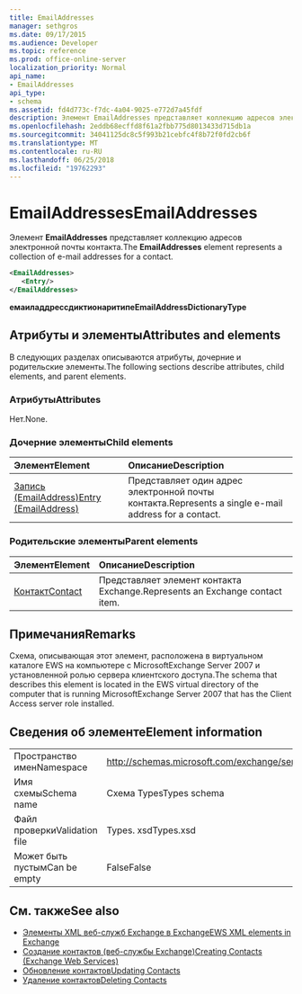 ```yaml
---
title: EmailAddresses
manager: sethgros
ms.date: 09/17/2015
ms.audience: Developer
ms.topic: reference
ms.prod: office-online-server
localization_priority: Normal
api_name:
- EmailAddresses
api_type:
- schema
ms.assetid: fd4d773c-f7dc-4a04-9025-e772d7a45fdf
description: Элемент EmailAddresses представляет коллекцию адресов электронной почты контакта.
ms.openlocfilehash: 2eddb68ecffd8f61a2fbb775d8013433d715db1a
ms.sourcegitcommit: 34041125dc8c5f993b21cebfc4f8b72f0fd2cb6f
ms.translationtype: MT
ms.contentlocale: ru-RU
ms.lasthandoff: 06/25/2018
ms.locfileid: "19762293"
---
```

# <a name="emailaddresses"></a><span data-ttu-id="da583-103">EmailAddresses</span><span class="sxs-lookup"><span data-stu-id="da583-103">EmailAddresses</span></span>

<span data-ttu-id="da583-104">Элемент **EmailAddresses** представляет коллекцию адресов электронной почты контакта.</span><span class="sxs-lookup"><span data-stu-id="da583-104">The **EmailAddresses** element represents a collection of e-mail addresses for a contact.</span></span> 
  
```xml
<EmailAddresses>
   <Entry/>
</EmailAddresses>
```

 <span data-ttu-id="da583-105">**емаиладдрессдиктионаритипе**</span><span class="sxs-lookup"><span data-stu-id="da583-105">**EmailAddressDictionaryType**</span></span>
## <a name="attributes-and-elements"></a><span data-ttu-id="da583-106">Атрибуты и элементы</span><span class="sxs-lookup"><span data-stu-id="da583-106">Attributes and elements</span></span>

<span data-ttu-id="da583-107">В следующих разделах описываются атрибуты, дочерние и родительские элементы.</span><span class="sxs-lookup"><span data-stu-id="da583-107">The following sections describe attributes, child elements, and parent elements.</span></span>
  
### <a name="attributes"></a><span data-ttu-id="da583-108">Атрибуты</span><span class="sxs-lookup"><span data-stu-id="da583-108">Attributes</span></span>

<span data-ttu-id="da583-109">Нет.</span><span class="sxs-lookup"><span data-stu-id="da583-109">None.</span></span>
  
### <a name="child-elements"></a><span data-ttu-id="da583-110">Дочерние элементы</span><span class="sxs-lookup"><span data-stu-id="da583-110">Child elements</span></span>

|<span data-ttu-id="da583-111">**Элемент**</span><span class="sxs-lookup"><span data-stu-id="da583-111">**Element**</span></span>|<span data-ttu-id="da583-112">**Описание**</span><span class="sxs-lookup"><span data-stu-id="da583-112">**Description**</span></span>|
|:-----|:-----|
|[<span data-ttu-id="da583-113">Запись (EmailAddress)</span><span class="sxs-lookup"><span data-stu-id="da583-113">Entry (EmailAddress)</span></span>](entry-emailaddress.md) <br/> |<span data-ttu-id="da583-114">Представляет один адрес электронной почты контакта.</span><span class="sxs-lookup"><span data-stu-id="da583-114">Represents a single e-mail address for a contact.</span></span>  <br/> |
   
### <a name="parent-elements"></a><span data-ttu-id="da583-115">Родительские элементы</span><span class="sxs-lookup"><span data-stu-id="da583-115">Parent elements</span></span>

|<span data-ttu-id="da583-116">**Элемент**</span><span class="sxs-lookup"><span data-stu-id="da583-116">**Element**</span></span>|<span data-ttu-id="da583-117">**Описание**</span><span class="sxs-lookup"><span data-stu-id="da583-117">**Description**</span></span>|
|:-----|:-----|
|[<span data-ttu-id="da583-118">Контакт</span><span class="sxs-lookup"><span data-stu-id="da583-118">Contact</span></span>](contact.md) <br/> |<span data-ttu-id="da583-119">Представляет элемент контакта Exchange.</span><span class="sxs-lookup"><span data-stu-id="da583-119">Represents an Exchange contact item.</span></span>  <br/> |
   
## <a name="remarks"></a><span data-ttu-id="da583-120">Примечания</span><span class="sxs-lookup"><span data-stu-id="da583-120">Remarks</span></span>

<span data-ttu-id="da583-121">Схема, описывающая этот элемент, расположена в виртуальном каталоге EWS на компьютере с MicrosoftExchange Server 2007 и установленной ролью сервера клиентского доступа.</span><span class="sxs-lookup"><span data-stu-id="da583-121">The schema that describes this element is located in the EWS virtual directory of the computer that is running MicrosoftExchange Server 2007 that has the Client Access server role installed.</span></span>
  
## <a name="element-information"></a><span data-ttu-id="da583-122">Сведения об элементе</span><span class="sxs-lookup"><span data-stu-id="da583-122">Element information</span></span>

|||
|:-----|:-----|
|<span data-ttu-id="da583-123">Пространство имен</span><span class="sxs-lookup"><span data-stu-id="da583-123">Namespace</span></span>  <br/> |http://schemas.microsoft.com/exchange/services/2006/types  <br/> |
|<span data-ttu-id="da583-124">Имя схемы</span><span class="sxs-lookup"><span data-stu-id="da583-124">Schema name</span></span>  <br/> |<span data-ttu-id="da583-125">Схема Types</span><span class="sxs-lookup"><span data-stu-id="da583-125">Types schema</span></span>  <br/> |
|<span data-ttu-id="da583-126">Файл проверки</span><span class="sxs-lookup"><span data-stu-id="da583-126">Validation file</span></span>  <br/> |<span data-ttu-id="da583-127">Types. xsd</span><span class="sxs-lookup"><span data-stu-id="da583-127">Types.xsd</span></span>  <br/> |
|<span data-ttu-id="da583-128">Может быть пустым</span><span class="sxs-lookup"><span data-stu-id="da583-128">Can be empty</span></span>  <br/> |<span data-ttu-id="da583-129">False</span><span class="sxs-lookup"><span data-stu-id="da583-129">False</span></span>  <br/> |
   
## <a name="see-also"></a><span data-ttu-id="da583-130">См. также</span><span class="sxs-lookup"><span data-stu-id="da583-130">See also</span></span>

- [<span data-ttu-id="da583-131">Элементы XML веб-служб Exchange в Exchange</span><span class="sxs-lookup"><span data-stu-id="da583-131">EWS XML elements in Exchange</span></span>](ews-xml-elements-in-exchange.md)
- [<span data-ttu-id="da583-132">Создание контактов (веб-службы Exchange)</span><span class="sxs-lookup"><span data-stu-id="da583-132">Creating Contacts (Exchange Web Services)</span></span>](http://msdn.microsoft.com/library/4845917e-70d1-481c-bbd7-011ec6571789%28Office.15%29.aspx) 
- [<span data-ttu-id="da583-133">Обновление контактов</span><span class="sxs-lookup"><span data-stu-id="da583-133">Updating Contacts</span></span>](http://msdn.microsoft.com/library/9a865953-b94a-4229-b632-2dee433314be%28Office.15%29.aspx) 
- [<span data-ttu-id="da583-134">Удаление контактов</span><span class="sxs-lookup"><span data-stu-id="da583-134">Deleting Contacts</span></span>](http://msdn.microsoft.com/library/fcc3dc84-cd3e-455e-a1a7-ae6921c9b588%28Office.15%29.aspx)

